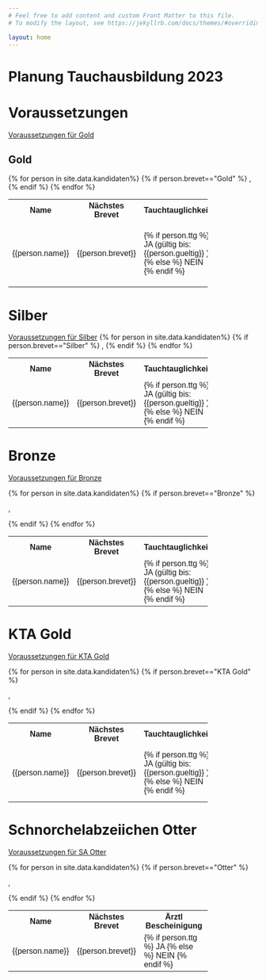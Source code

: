 ```yaml
---
# Feel free to add content and custom Front Matter to this file.
# To modify the layout, see https://jekyllrb.com/docs/themes/#overriding-theme-defaults

layout: home
---
```

<h1>Planung Tauchausbildung 2023</h1>

<head>
<style>
table {
  font-family: arial, sans-serif;
  border-collapse: collapse;
  width: 80%;
}

td, th {
  border: 1px solid #dddddd;
  text-align: left;
  padding: 8px;
}

tr:nth-child(even) {
  background-color: #dddddd;
}
</style>
</head>


<h1> Voraussetzungen </h1> 
<A HREF="https://www.vdst.de/wp-content/uploads/VDST-DTSA-Ordnung-2021.pdf#page=28">Voraussetzungen für Gold</a>

<h2> Gold </h2> 
<table id="tg-FK3W8" class="tg">
  <tr>
    <th>Name</th>
    <th>Nächstes Brevet</th>
    <th>Tauchtauglichkeit</th>
    <th>Anzahl TG </th>
    <th>(davon 30m-40m)</th>
    <th>AK TSR</th>
    <th>AK NTG / ProblemLösen</th>

  </tr>
{% for person in site.data.kandidaten%}
  {% if person.brevet=="Gold" %}
    <tr> 
    <td> {{person.name}}</td>, 
    <td> {{person.brevet}}</td> 
    <td>
      {% if person.ttg %} 
	  JA (gültig bis: {{person.gueltig}} )
      {% else %} 
	  NEIN
      {% endif %} 
    </td>
    <td> {{person.TG}}</td> 
    <td> {{person.TGTief}}</td> 
    <td> 
	{% if person.AKTSR %} 
	  JA 
      	{% else %} 
	  NEIN
      	{% endif %} 
    </td> 
    <td> 
	{% if person.AKNTG %} 
	  JA ({{ person.AKNTG }})
      	{% else %} 
	  NEIN
      	{% endif %} 
    </td> 
  </tr>
  {% endif %}
{% endfor %}
</table>

<h1> Silber </h1> 
<A HREF="https://www.vdst.de/wp-content/uploads/VDST-DTSA-Ordnung-2021.pdf#page=25">Voraussetzungen für Silber</a>
<table id="tg-FK3W8" class="tg">
  <tr>
    <th>Name</th>
    <th>Nächstes Brevet</th>
    <th>Tauchtauglichkeit</th>
    <th>Anzahl TG </th>
    <th>(davon 15m-25m )</th>
    <th>AK OT</th>
    <th>AK GF </th>
    <th>AK MB</th>
    <th>AK HLW</th>

  </tr>
{% for person in site.data.kandidaten%}
  {% if person.brevet=="Silber" %}
    <tr> 
    <td> {{person.name}}</td>, 
    <td> {{person.brevet}}</td> 
    <td>
      {% if person.ttg %} 
	  JA (gültig bis: {{person.gueltig}} )
      {% else %} 
	  NEIN
      {% endif %} 
    </td>
    <td> {{person.TG}}</td> 
    <td> {{person.TGTief}}</td> 
    <td> 
	{% if person.AKOT %} 
	  JA 
      	{% else %} 
	  NEIN
      	{% endif %} 
    </td> 
    <td> 
	{% if person.AKGF %} 
	  JA 
      	{% else %} 
	  NEIN
      	{% endif %} 
    </td> 
    <td> 
	{% if person.AKHLW %} 
	  JA 
      	{% else %} 
	  NEIN
      	{% endif %} 
    </td> 
    <td> 
	{% if person.AKMB %} 
	  JA 
      	{% else %} 
	  NEIN
      	{% endif %} 
    </td> 
  </tr>
  {% endif %}
{% endfor %}
</table>

<h1> Bronze </h1> 
<A HREF="https://www.vdst.de/wp-content/uploads/VDST-DTSA-Ordnung-2021.pdf#page=22">Voraussetzungen für Bronze</a>
<table id="tg-FK3W8" class="tg">
  <tr>
    <th>Name</th>
    <th>Nächstes Brevet</th>
    <th>Tauchtauglichkeit</th>
    <th>AK HLW</th>
  </tr>

{% for person in site.data.kandidaten%}
  {% if person.brevet=="Bronze" %}
    <tr> 
    <td> {{person.name}}</td>, 
    <td> {{person.brevet}}</td> 
    <td>
      {% if person.ttg %} 
	  JA (gültig bis: {{person.gueltig}} )
      {% else %} 
	  NEIN
      {% endif %} 
    </td>
    <td> 
	{% if person.AKHLW %} 
	  JA 
      	{% else %} 
	  NEIN
      	{% endif %} 
    </td> 
  </tr>
  {% endif %}
{% endfor %}
</table>

<h1> KTA Gold </h1> 
<A HREF="https://www.vdst.de/wp-content/uploads/VDST-KTSA-Ordnung-2021.pdf#page=18">Voraussetzungen für KTA Gold</a>
<table id="tg-FK3W8" class="tg">
  <tr>
    <th>Name</th>
    <th>Nächstes Brevet</th>
    <th>Tauchtauglichkeit</th>
    <th>KSK GF </th>
  </tr>

{% for person in site.data.kandidaten%}
  {% if person.brevet=="KTA Gold" %}
    <tr> 
    <td> {{person.name}}</td>, 
    <td> {{person.brevet}}</td> 
    <td>
      {% if person.ttg %} 
	  JA (gültig bis: {{person.gueltig}} )
      {% else %} 
	  NEIN
      {% endif %} 
    </td>
    <td> 
	{% if person.GF %} 
	  JA 
      	{% else %} 
	  NEIN
      	{% endif %} 
    </td> 
  </tr>
  {% endif %}
{% endfor %}
</table>

<h1> Schnorchelabzeiichen Otter </h1>


<A HREF="https://www.vdst.de/wp-content/uploads/VDST-KTSA-Ordnung-2021.pdf#page=8">Voraussetzungen für SA Otter</a>
<table id="tg-FK3W8" class="tg">
  <tr>
    <th>Name</th>
    <th>Nächstes Brevet</th>
    <th>Ärztl Bescheinigung</th>
  </tr>

{% for person in site.data.kandidaten%}
  {% if person.brevet=="Otter" %}
    <tr> 
    <td> {{person.name}}</td>, 
    <td> {{person.brevet}}</td> 
    <td>
      {% if person.ttg %} 
	  JA 
      {% else %} 
	  NEIN
      {% endif %} 
    </td>
  </tr>
  {% endif %}
{% endfor %}
</table>
